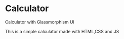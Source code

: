 # Calculator
Calculator with Glassmorphism UI

This is a simple calculator made with HTML,CSS and JS
